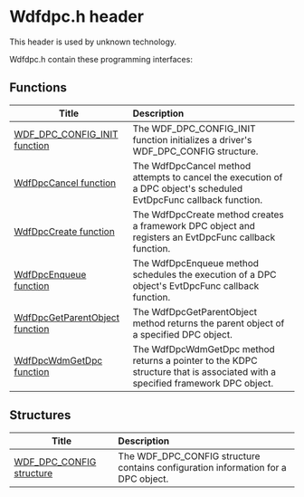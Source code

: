# Wdfdpc.h header


This header is used by unknown technology.

Wdfdpc.h contain these programming interfaces:


## Functions

| Title   | Description   |
| ---- |:---- |
| [WDF_DPC_CONFIG_INIT function](nf-wdfdpc-wdf-dpc-config-init.md) | The WDF_DPC_CONFIG_INIT function initializes a driver's WDF_DPC_CONFIG structure. |
| [WdfDpcCancel function](nf-wdfdpc-wdfdpccancel.md) | The WdfDpcCancel method attempts to cancel the execution of a DPC object's scheduled EvtDpcFunc callback function. |
| [WdfDpcCreate function](nf-wdfdpc-wdfdpccreate.md) | The WdfDpcCreate method creates a framework DPC object and registers an EvtDpcFunc callback function. |
| [WdfDpcEnqueue function](nf-wdfdpc-wdfdpcenqueue.md) | The WdfDpcEnqueue method schedules the execution of a DPC object's EvtDpcFunc callback function. |
| [WdfDpcGetParentObject function](nf-wdfdpc-wdfdpcgetparentobject.md) | The WdfDpcGetParentObject method returns the parent object of a specified DPC object. |
| [WdfDpcWdmGetDpc function](nf-wdfdpc-wdfdpcwdmgetdpc.md) | The WdfDpcWdmGetDpc method returns a pointer to the KDPC structure that is associated with a specified framework DPC object. |

## Structures

| Title   | Description   |
| ---- |:---- |
| [WDF_DPC_CONFIG structure](ns-wdfdpc--wdf-dpc-config.md) | The WDF_DPC_CONFIG structure contains configuration information for a DPC object. |

